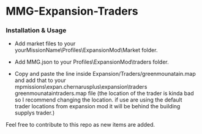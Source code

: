# MMG-Expansion-Traders
### Installation & Usage
* Add market files to your yourMissionName\Profiles\ExpansionMod\Market folder.
* Add MMG.json to your Profiles\ExpansionMod\traders folder.

* Copy and paste the line inside Expansion/Traders/greenmounatain.map and add that to your mpmissions\expan.chernarusplus\expansion\traders greenmounataintraders.map file (the location of the trader is kinda bad so I recommend changing the location. if use are using the default trader locations from expansion mod it will be behind the building supplys trader.)

Feel free to contribute to this repo as new items are added.
